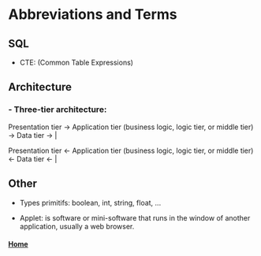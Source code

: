 # Abbreviations and Terms

## SQL

- CTE: (Common Table Expressions) 

## Architecture

### - Three-tier architecture: 

Presentation tier -> Application tier (business logic, logic tier, or middle tier) -> Data tier -> |

Presentation tier <- Application tier (business logic, logic tier, or middle tier) <- Data tier <- |

 ## Other
 - Types primitifs: boolean, int, string, float, ... 
 
 - Applet: is software or mini-software that runs in the window of another application, usually a web browser. 

#### [Home](https://fjulien.github.io/My-book)
